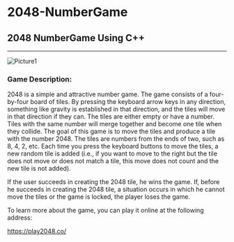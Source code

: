
# 2048-NumberGame
## 2048 NumberGame Using C++
---
![Picture1](images/images.png)
### Game Description:

2048 is a simple and attractive number game. The game consists of a four-by-four board of tiles. By pressing the keyboard arrow keys in any direction, something like gravity is established in that direction, and the tiles will move in that direction if they can. The tiles are either empty or have a number. Tiles with the same number will merge together and become one tile when they collide. The goal of this game is to move the tiles and produce a tile with the number 2048. The tiles are numbers from the ends of two, such as 8, 4, 2, etc.
Each time you press the keyboard buttons to move the tiles, a new random tile is added (i.e., if you want to move to the right but the tile does not move or does not match a tile, this move does not count and the new tile is not added).

If the user succeeds in creating the 2048 tile, he wins the game. If, before he succeeds in creating the 2048 tile, a situation occurs in which he cannot move the tiles or the game is locked, the player loses the game.

To learn more about the game, you can play it online at the following address:

https://play2048.co/
